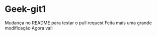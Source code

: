 # Geek-git1
Mudança no README para testar o pull request
Feita mais uma grande modificação
Agora vai!
